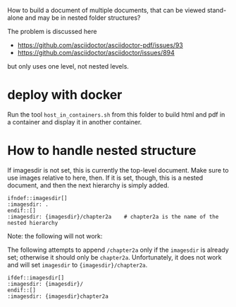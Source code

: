 How to build a document of multiple documents, that can be viewed stand-alone
and may be in nested folder structures?

The problem is discussed here

- https://github.com/asciidoctor/asciidoctor-pdf/issues/93
- https://github.com/asciidoctor/asciidoctor/issues/894

but only uses one level, not nested levels.



# deploy with docker

Run the tool `host_in_containers.sh` from this folder to build html and pdf in
a container and display it in another container.


# How to handle nested structure

If imagesdir is not set, this is currently the top-level document.
Make sure to use images relative to here, then.
If it is set, though, this is a nested document, and then the next hierarchy is
simply added.


```
ifndef::imagesdir[]
:imagesdir: .
endif::[]
:imagesdir: {imagesdir}/chapter2a    # chapter2a is the name of the nested hierarchy
```

Note: the following will not work:

The following attempts to append `/chapter2a` only if the `imagesdir` is
already set; otherwise it should only be `chapter2a`.
Unfortunately, it does not work and will set `imagesdir` to `{imagesdir}/chapter2a`.

```
ifdef::imagesdir[]
:imagesdir: {imagesdir}/
endif::[]
:imagesdir: {imagesdir}chapter2a
```
